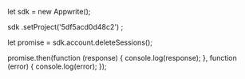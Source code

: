 let sdk = new Appwrite();

sdk
    .setProject('5df5acd0d48c2')
;

let promise = sdk.account.deleteSessions();

promise.then(function (response) {
    console.log(response);
}, function (error) {
    console.log(error);
});